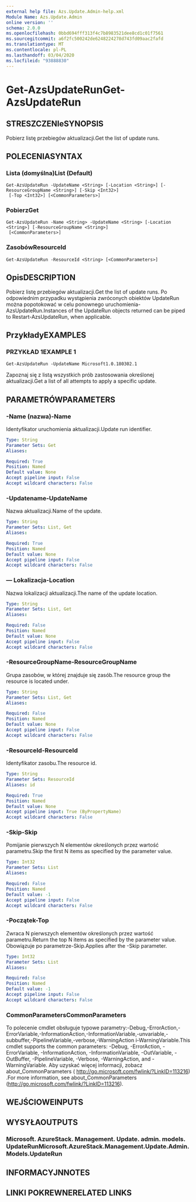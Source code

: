 ```yaml
---
external help file: Azs.Update.Admin-help.xml
Module Name: Azs.Update.Admin
online version: ''
schema: 2.0.0
ms.openlocfilehash: 0bbd694fff313f4c7b8983521dee8cd1c01f7561
ms.sourcegitcommit: a6f2fc500242de6248224278d743fd09aac2fafd
ms.translationtype: MT
ms.contentlocale: pl-PL
ms.lasthandoff: 03/04/2020
ms.locfileid: "93888830"
---
```

# <span data-ttu-id="834c9-101">Get-AzsUpdateRun</span><span class="sxs-lookup"><span data-stu-id="834c9-101">Get-AzsUpdateRun</span></span>

## <span data-ttu-id="834c9-102">STRESZCZENIe</span><span class="sxs-lookup"><span data-stu-id="834c9-102">SYNOPSIS</span></span>
<span data-ttu-id="834c9-103">Pobierz listę przebiegów aktualizacji.</span><span class="sxs-lookup"><span data-stu-id="834c9-103">Get the list of update runs.</span></span>

## <span data-ttu-id="834c9-104">POLECENIA</span><span class="sxs-lookup"><span data-stu-id="834c9-104">SYNTAX</span></span>

### <span data-ttu-id="834c9-105">Lista (domyślna)</span><span class="sxs-lookup"><span data-stu-id="834c9-105">List (Default)</span></span>
```
Get-AzsUpdateRun -UpdateName <String> [-Location <String>] [-ResourceGroupName <String>] [-Skip <Int32>]
 [-Top <Int32>] [<CommonParameters>]
```

### <span data-ttu-id="834c9-106">Pobierz</span><span class="sxs-lookup"><span data-stu-id="834c9-106">Get</span></span>
```
Get-AzsUpdateRun -Name <String> -UpdateName <String> [-Location <String>] [-ResourceGroupName <String>]
 [<CommonParameters>]
```

### <span data-ttu-id="834c9-107">Zasobów</span><span class="sxs-lookup"><span data-stu-id="834c9-107">ResourceId</span></span>
```
Get-AzsUpdateRun -ResourceId <String> [<CommonParameters>]
```

## <span data-ttu-id="834c9-108">Opis</span><span class="sxs-lookup"><span data-stu-id="834c9-108">DESCRIPTION</span></span>
<span data-ttu-id="834c9-109">Pobierz listę przebiegów aktualizacji.</span><span class="sxs-lookup"><span data-stu-id="834c9-109">Get the list of update runs.</span></span> <span data-ttu-id="834c9-110">Po odpowiednim przypadku wystąpienia zwróconych obiektów UpdateRun można popotokować w celu ponownego uruchomienia-AzsUpdateRun.</span><span class="sxs-lookup"><span data-stu-id="834c9-110">Instances of the UpdateRun objects returned can be piped to Restart-AzsUpdateRun, when applicable.</span></span>

## <span data-ttu-id="834c9-111">Przykłady</span><span class="sxs-lookup"><span data-stu-id="834c9-111">EXAMPLES</span></span>

### <span data-ttu-id="834c9-112">PRZYKŁAD 1</span><span class="sxs-lookup"><span data-stu-id="834c9-112">EXAMPLE 1</span></span>
```
Get-AzsUpdateRun -UpdateName Microsoft1.0.180302.1
```

<span data-ttu-id="834c9-113">Zapoznaj się z listą wszystkich prób zastosowania określonej aktualizacji.</span><span class="sxs-lookup"><span data-stu-id="834c9-113">Get a list of all attempts to apply a specific update.</span></span>

## <span data-ttu-id="834c9-114">PARAMETRÓW</span><span class="sxs-lookup"><span data-stu-id="834c9-114">PARAMETERS</span></span>

### <span data-ttu-id="834c9-115">-Name (nazwa)</span><span class="sxs-lookup"><span data-stu-id="834c9-115">-Name</span></span>
<span data-ttu-id="834c9-116">Identyfikator uruchomienia aktualizacji.</span><span class="sxs-lookup"><span data-stu-id="834c9-116">Update run identifier.</span></span>

```yaml
Type: String
Parameter Sets: Get
Aliases:

Required: True
Position: Named
Default value: None
Accept pipeline input: False
Accept wildcard characters: False
```

### <span data-ttu-id="834c9-117">-Updatename</span><span class="sxs-lookup"><span data-stu-id="834c9-117">-UpdateName</span></span>
<span data-ttu-id="834c9-118">Nazwa aktualizacji.</span><span class="sxs-lookup"><span data-stu-id="834c9-118">Name of the update.</span></span>

```yaml
Type: String
Parameter Sets: List, Get
Aliases:

Required: True
Position: Named
Default value: None
Accept pipeline input: False
Accept wildcard characters: False
```

### <span data-ttu-id="834c9-119">— Lokalizacja</span><span class="sxs-lookup"><span data-stu-id="834c9-119">-Location</span></span>
<span data-ttu-id="834c9-120">Nazwa lokalizacji aktualizacji.</span><span class="sxs-lookup"><span data-stu-id="834c9-120">The name of the update location.</span></span>

```yaml
Type: String
Parameter Sets: List, Get
Aliases:

Required: False
Position: Named
Default value: None
Accept pipeline input: False
Accept wildcard characters: False
```

### <span data-ttu-id="834c9-121">-ResourceGroupName</span><span class="sxs-lookup"><span data-stu-id="834c9-121">-ResourceGroupName</span></span>
<span data-ttu-id="834c9-122">Grupa zasobów, w której znajduje się zasób.</span><span class="sxs-lookup"><span data-stu-id="834c9-122">The resource group the resource is located under.</span></span>

```yaml
Type: String
Parameter Sets: List, Get
Aliases:

Required: False
Position: Named
Default value: None
Accept pipeline input: False
Accept wildcard characters: False
```

### <span data-ttu-id="834c9-123">-ResourceId</span><span class="sxs-lookup"><span data-stu-id="834c9-123">-ResourceId</span></span>
<span data-ttu-id="834c9-124">Identyfikator zasobu.</span><span class="sxs-lookup"><span data-stu-id="834c9-124">The resource id.</span></span>

```yaml
Type: String
Parameter Sets: ResourceId
Aliases: id

Required: True
Position: Named
Default value: None
Accept pipeline input: True (ByPropertyName)
Accept wildcard characters: False
```

### <span data-ttu-id="834c9-125">-Skip</span><span class="sxs-lookup"><span data-stu-id="834c9-125">-Skip</span></span>
<span data-ttu-id="834c9-126">Pomijanie pierwszych N elementów określonych przez wartość parametru.</span><span class="sxs-lookup"><span data-stu-id="834c9-126">Skip the first N items as specified by the parameter value.</span></span>

```yaml
Type: Int32
Parameter Sets: List
Aliases:

Required: False
Position: Named
Default value: -1
Accept pipeline input: False
Accept wildcard characters: False
```

### <span data-ttu-id="834c9-127">-Początek</span><span class="sxs-lookup"><span data-stu-id="834c9-127">-Top</span></span>
<span data-ttu-id="834c9-128">Zwraca N pierwszych elementów określonych przez wartość parametru.</span><span class="sxs-lookup"><span data-stu-id="834c9-128">Return the top N items as specified by the parameter value.</span></span>
<span data-ttu-id="834c9-129">Obowiązuje po parametrze-Skip.</span><span class="sxs-lookup"><span data-stu-id="834c9-129">Applies after the -Skip parameter.</span></span>

```yaml
Type: Int32
Parameter Sets: List
Aliases:

Required: False
Position: Named
Default value: -1
Accept pipeline input: False
Accept wildcard characters: False
```

### <span data-ttu-id="834c9-130">CommonParameters</span><span class="sxs-lookup"><span data-stu-id="834c9-130">CommonParameters</span></span>
<span data-ttu-id="834c9-131">To polecenie cmdlet obsługuje typowe parametry:-Debug,-ErrorAction,-ErrorVariable,-InformationAction,-InformationVariable,-unvariable,-subbuffer,-PipelineVariable,-verbose,-WarningAction i-WarningVariable.</span><span class="sxs-lookup"><span data-stu-id="834c9-131">This cmdlet supports the common parameters: -Debug, -ErrorAction, -ErrorVariable, -InformationAction, -InformationVariable, -OutVariable, -OutBuffer, -PipelineVariable, -Verbose, -WarningAction, and -WarningVariable.</span></span> <span data-ttu-id="834c9-132">Aby uzyskać więcej informacji, zobacz about_CommonParameters ( http://go.microsoft.com/fwlink/?LinkID=113216) .</span><span class="sxs-lookup"><span data-stu-id="834c9-132">For more information, see about_CommonParameters (http://go.microsoft.com/fwlink/?LinkID=113216).</span></span>

## <span data-ttu-id="834c9-133">WEJŚCIOWE</span><span class="sxs-lookup"><span data-stu-id="834c9-133">INPUTS</span></span>

## <span data-ttu-id="834c9-134">WYSYŁA</span><span class="sxs-lookup"><span data-stu-id="834c9-134">OUTPUTS</span></span>

### <span data-ttu-id="834c9-135">Microsoft. AzureStack. Management. Update. admin. models. UpdateRun</span><span class="sxs-lookup"><span data-stu-id="834c9-135">Microsoft.AzureStack.Management.Update.Admin.Models.UpdateRun</span></span>

## <span data-ttu-id="834c9-136">INFORMACYJN</span><span class="sxs-lookup"><span data-stu-id="834c9-136">NOTES</span></span>

## <span data-ttu-id="834c9-137">LINKI POKREWNE</span><span class="sxs-lookup"><span data-stu-id="834c9-137">RELATED LINKS</span></span>
